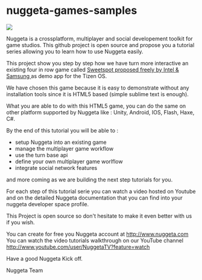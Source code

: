 nuggeta-games-samples
=====================

<img src="http://nuggeta.net/images/nuggeta.png"/>

Nuggeta is a crossplatform, multiplayer and social developement toolkit for game studios. This github project is open source and propose you a tutorial series allowing you to learn how to use Nuggeta easily.

This project show you step by step how we have turn more interactive an existing four in row game called  <a target="_blank"  href="https://01.org/html5webapps/webapps/sweetspot"> Sweetspot proposed freely by Intel & Samsung </a> as demo app for the Tizen OS. 

We have chosen this game because it is easy to demonstrate without any installation tools since it is HTML5 based (simple sublime text is enough). 

What you are able to do with this HTML5 game, you can do the same on other platform supported by Nuggeta like : Unity, Android, IOS, Flash, Haxe, C#. 

By the end of this tutorial you will be able to :

- setup Nuggeta into an existing game
- manage the  multiplayer game workflow
- use the turn base api
- define your own multiplayer game worlflow
- integrate social network features

and more coming as we are building the next step tutorials for you.

For each step of this tutorial serie you can watch a video hosted on Youtube and on the detailed Nuggeta documentation that you can find into your nuggeta developer space profile.

This Project is open source so don't hesitate to make it even better with us if you wish.



You can create for free you Nuggeta account at http://www.nuggeta.com
You can watch the video  tutorials walkthrough on our YouTube channel http://www.youtube.com/user/NuggetaTV?feature=watch

Have a good Nuggeta Kick off.

Nuggeta Team

